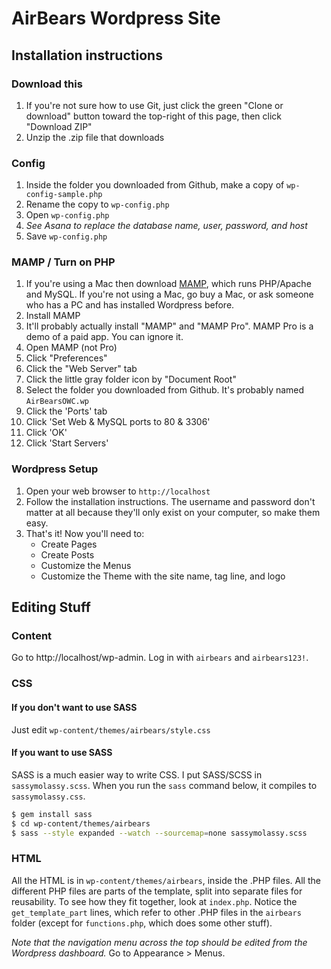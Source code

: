 # AirBears Wordpress Site

## Installation instructions

### Download this

1. If you're not sure how to use Git, just click the green "Clone or download" button toward the top-right of this page, then click "Download ZIP"
1. Unzip the .zip file that downloads

### Config

1. Inside the folder you downloaded from Github, make a copy of `wp-config-sample.php`
1. Rename the copy to `wp-config.php`
1. Open `wp-config.php`
1. *See Asana to replace the database name, user, password, and host*
1. Save `wp-config.php`

### MAMP / Turn on PHP

1. If you're using a Mac then download [MAMP](https://www.mamp.info/en/), which runs PHP/Apache and MySQL. If you're not using a Mac, go buy a Mac, or ask someone who has a PC and has installed Wordpress before.
1. Install MAMP
1. It'll probably actually install "MAMP" and "MAMP Pro". MAMP Pro is a demo of a paid app. You can ignore it.
1. Open MAMP (not Pro)
1. Click "Preferences"
1. Click the "Web Server" tab
1. Click the little gray folder icon by "Document Root"
1. Select the folder you downloaded from Github. It's probably named `AirBearsOWC.wp`
1. Click the 'Ports' tab
1. Click 'Set Web & MySQL ports to 80 & 3306'
1. Click 'OK'
1. Click 'Start Servers'

### Wordpress Setup

1. Open your web browser to `http://localhost`
1. Follow the installation instructions. The username and password don't matter at all because they'll only exist on your computer, so make them easy.
1. That's it! Now you'll need to:
	* Create Pages
	* Create Posts
	* Customize the Menus
	* Customize the Theme with the site name, tag line, and logo

## Editing Stuff

### Content

Go to http://localhost/wp-admin. Log in with `airbears` and `airbears123!`.

### CSS

#### If you don't want to use SASS

Just edit `wp-content/themes/airbears/style.css`

#### If you want to use SASS

SASS is a much easier way to write CSS. I put SASS/SCSS in `sassymolassy.scss`. When you run the `sass` command below, it compiles to `sassymolassy.css`.

```sh
$ gem install sass
$ cd wp-content/themes/airbears
$ sass --style expanded --watch --sourcemap=none sassymolassy.scss
```

### HTML

All the HTML is in `wp-content/themes/airbears`, inside the .PHP files. All the different PHP files are parts of the template, split into separate files for reusability. To see how they fit together, look at `index.php`. Notice the `get_template_part` lines, which refer to other .PHP files in the `airbears` folder (except for `functions.php`, which does some other stuff).

*Note that the navigation menu across the top should be edited from the Wordpress dashboard.* Go to Appearance > Menus.
